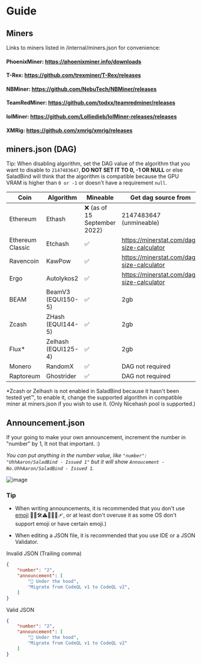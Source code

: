 # Guide

## Miners
Links to miners listed in /internal/miners.json for convenience:

#### PhoenixMiner: https://phoenixminer.info/downloads
#### T-Rex: https://github.com/trexminer/T-Rex/releases
#### NBMiner: https://github.com/NebuTech/NBMiner/releases
#### TeamRedMiner: https://github.com/todxx/teamredminer/releases
#### lolMiner: https://github.com/Lolliedieb/lolMiner-releases/releases
#### XMRig: https://github.com/xmrig/xmrig/releases

## miners.json (DAG)
Tip: When disabling algorithm, set the DAG value of the algorithm that you want to disable to `2147483647`, **DO NOT SET IT TO 0, -1 OR NULL** or else SaladBind will think that the algorithm is compatible because the GPU VRAM is higher than `0 or -1` or doesn't have a requirement `null`.

| Coin | Algorithm  | Mineable | Get dag source from |
| ------------- | ------------- | ------------- | ------------- |
| Ethereum  | Ethash  | ❌ (as of 15 September 2022) | 2147483647 (unmineable)
| Ethereum Classic | Etchash |  ✅ | https://minerstat.com/dag-size-calculator
| Ravencoin  | KawPow |  ✅ | https://minerstat.com/dag-size-calculator
| Ergo  | Autolykos2 | ✅ | https://minerstat.com/dag-size-calculator
| BEAM | BeamV3 (EQUI150-5)| ✅ | 2gb
| Zcash | ZHash (EQUI144-5) | ✅ | 2gb
| Flux* | Zelhash (EQUI125-4) | ✅ | 2gb
| Monero  | RandomX | ✅ | DAG not required
| Raptoreum | Ghostrider | ✅ | DAG not required

*Zcash or Zelhash is not enabled in SaladBind because it hasn't been tested yet™️, to enable it, change the supported algorithm in compatible miner at miners.json if you wish to use it. (Only Nicehash pool is supported.)

## Announcement.json
If your going to make your own announcement, increment the number in "number" by 1, It not that important. :)

*You can put anything in the number value, like `"number": "UhhAaron/SaladBind - Issued 1"` but it will show `Annoucement - No.UhhAaron/SaladBind - Issued 1`.*

![image](https://user-images.githubusercontent.com/93124920/191002509-8ec5dca1-c722-498d-86c6-efcaae099c89.png)

### Tip
* When writing announcements, it is recommended that you don't use [emoji](https://en.wikipedia.org/wiki/Emoji) 🔧📜🛠️⚠️🎉✅🐛🩹, or at least don't overuse it as some OS don't support emoji or have certain emoji.)

* When editing a JSON file, it is recommended that you use IDE or a JSON Validator.

Invalid JSON (Trailing comma)
```json
{
    "number": "2",
    "announcement": [
        "🔧 Under the hood",
        "Migrate from CodeQL v1 to CodeQL v2",
    ]
}

```
Valid JSON
```json
{
    "number": "2",
    "announcement": [
        "🔧 Under the hood",
        "Migrate from CodeQL v1 to CodeQL v2"
    ]
}

```
